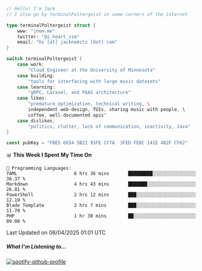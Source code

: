 ```go
// Hello! I'm Jack
// I also go by terminalPoltergeist in some corners of the internet

type terminalPoltergeist struct {
    www: "jnem.me"
    twitter: "@i_heart_vim"
    email: "hi [at] jacknemitz [dot] com"
}

switch terminalPoltergeist {
    case work:
        "Cloud Engineer at the University of Minnesota"
    case building:
        "tools for interfacing with large music datasets"
    case learning:
        "gRPC, Laravel, and PAAS architecture"
    case likes:
        "premature optimization, technical writing, \
        independent web-design, TUIs, sharing music with people, \
        coffee, well-documented apis"
    case dislikes:
        "politics, clutter, lack of communication, inactivity, Java"
}

const pubKey = "FBE5 6654 5B22 93FE CF7A  3FED FEBC 141E 4B2F CF62"
```

<!--START_SECTION:waka-->
📊 **This Week I Spent My Time On** 

```text
💬 Programming Languages: 
YAML                     6 hrs 36 mins       █████████░░░░░░░░░░░░░░░░   36.37 % 
Markdown                 4 hrs 43 mins       ███████░░░░░░░░░░░░░░░░░░   26.01 % 
PowerShell               2 hrs 12 mins       ███░░░░░░░░░░░░░░░░░░░░░░   12.19 % 
Blade Template           2 hrs 7 mins        ███░░░░░░░░░░░░░░░░░░░░░░   11.70 % 
PHP                      1 hr 38 mins        ██░░░░░░░░░░░░░░░░░░░░░░░   09.08 % 
```


 Last Updated on 06/04/2025 01:01 UTC
<!--END_SECTION:waka-->

##### What I'm Listening to...

[![spotify-github-profile](https://jnem.me/listening-item?maxAge=2592000)](https://jnem.me/listening)
